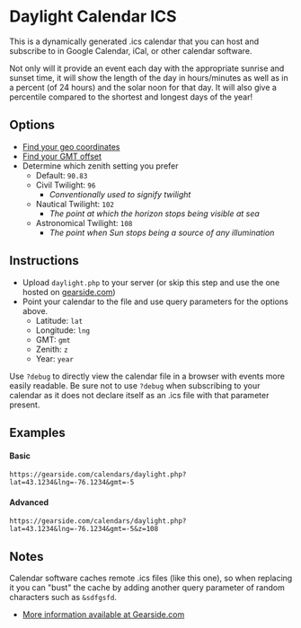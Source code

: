 # Daylight Calendar ICS

This is a dynamically generated .ics calendar that you can host and subscribe to in Google Calendar, iCal, or other calendar software.

Not only will it provide an event each day with the appropriate sunrise and sunset time, it will show the length of the day in hours/minutes as well as in a percent (of 24 hours) and the solar noon for that day. It will also give a percentile compared to the shortest and longest days of the year!

## Options

- [Find your geo coordinates](http://mygeoposition.com/)
- [Find your GMT offset](http://en.wikipedia.org/wiki/List_of_UTC_time_offsets#mediaviewer/File:World_Time_Zones_Map.png)
- Determine which zenith setting you prefer
  - Default: `90.83`
  - Civil Twilight: `96`
    - _Conventionally used to signify twilight_
  - Nautical Twilight: `102`
    - _The point at which the horizon stops being visible at sea_
  - Astronomical Twilight: `108`
    - _The point when Sun stops being a source of any illumination_
    
## Instructions

- Upload `daylight.php` to your server (or skip this step and use the one hosted on [gearside.com](https://gearside.com/calendars/daylight.php))
- Point your calendar to the file and use query parameters for the options above.
  - Latitude: `lat`
  - Longitude: `lng`
  - GMT: `gmt`
  - Zenith: `z`
  - Year: `year`

Use `?debug` to directly view the calendar file in a browser with events more easily readable. Be sure not to use `?debug` when subscribing to your calendar as it does not declare itself as an .ics file with that parameter present.

## Examples

#### Basic
`https://gearside.com/calendars/daylight.php?lat=43.1234&lng=-76.1234&gmt=-5`

#### Advanced
`https://gearside.com/calendars/daylight.php?lat=43.1234&lng=-76.1234&gmt=-5&z=108`

## Notes

Calendar software caches remote .ics files (like this one), so when replacing it you can "bust" the cache by adding another query parameter of random characters such as `&sdfgsfd`.

- [More information available at Gearside.com](https://gearside.com/google-daylight-calendar/)